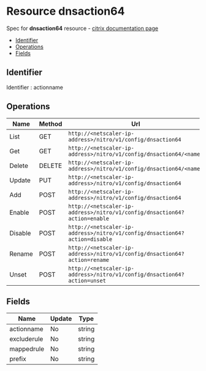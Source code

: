 # Resource dnsaction64

Spec for **dnsaction64** resource - [citrix documentation page](https://developer-docs.citrix.com/projects/netscaler-nitro-api/en/11.0/configuration/domain-name-service/dnsaction64/dnsaction64/)

- [Identifier](#identifier)
- [Operations](#operations)
- [Fields](#fields)

## Identifier

Identifier : actionname

## Operations

| Name | Method | Url |
|----|----|----|
| List | GET | `http://<netscaler-ip-address>/nitro/v1/config/dnsaction64` |
| Get | GET | `http://<netscaler-ip-address>/nitro/v1/config/dnsaction64/<name>` |
| Delete | DELETE | `http://<netscaler-ip-address>/nitro/v1/config/dnsaction64/<name>` |
| Update | PUT | `http://<netscaler-ip-address>/nitro/v1/config/dnsaction64` |
| Add | POST | `http://<netscaler-ip-address>/nitro/v1/config/dnsaction64` |
| Enable | POST | `http://<netscaler-ip-address>/nitro/v1/config/dnsaction64?action=enable` |
| Disable | POST | `http://<netscaler-ip-address>/nitro/v1/config/dnsaction64?action=disable` |
| Rename | POST | `http://<netscaler-ip-address>/nitro/v1/config/dnsaction64?action=rename` |
| Unset | POST | `http://<netscaler-ip-address>/nitro/v1/config/dnsaction64?action=unset` |

## Fields

| Name | Update | Type |
|----|----|----|
| actionname | No | string |
| excluderule | No | string |
| mappedrule | No | string |
| prefix | No | string |

